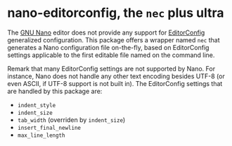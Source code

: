 # nano-editorconfig, the `nec` plus ultra

The [GNU Nano](https://nano-editor.org/) editor does not provide any support for
[EditorConfig](https://editorconfig.org/) generalized configuration. This package offers a wrapper named `nec` that
generates a Nano configuration file on-the-fly, based on EditorConfig settings applicable to the first editable
file named on the command line.

Remark that many EditorConfig settings are not supported by Nano. For instance, Nano does not handle any other
text encoding besides UTF-8 (or even ASCII, if UTF-8 support is not built in). The EditorConfig settings that are
handled by this package are:

- `indent_style`
- `indent_size`
- `tab_width` (overriden by `indent_size`)
- `insert_final_newline`
- `max_line_length`
